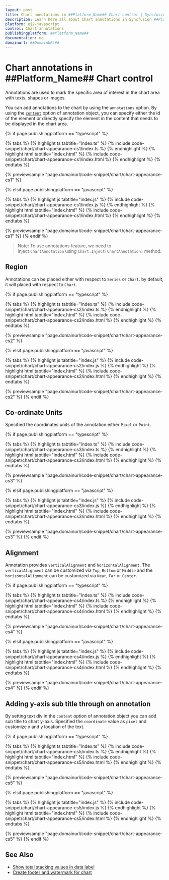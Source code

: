 ```yaml
---
layout: post
title: Chart annotations in ##Platform_Name## Chart control | Syncfusion
description: Learn here all about Chart annotations in Syncfusion ##Platform_Name## Chart control of Syncfusion Essential JS 2 and more.
platform: ej2-javascript
control: Chart annotations 
publishingplatform: ##Platform_Name##
documentation: ug
domainurl: ##DomainURL##
---
```


# Chart annotations in ##Platform_Name## Chart control

Annotations are used to mark the specific area of interest in the chart area with texts, shapes or images.

<!-- markdownlint-disable MD033 -->

You can add annotations to the chart by using the <code>annotations</code> option. By using the [`content`](../api/chart/chartAnnotationSettingsModel/#content-string) option of annotation object, you can specify either the id of the element or directly specify the element in the content that needs to be displayed in the chart area.

{% if page.publishingplatform == "typescript" %}

 {% tabs %}
{% highlight ts tabtitle="index.ts" %}
{% include code-snippet/chart/chart-appearance-cs1/index.ts %}
{% endhighlight %}
{% highlight html tabtitle="index.html" %}
{% include code-snippet/chart/chart-appearance-cs1/index.html %}
{% endhighlight %}
{% endtabs %}
        
{% previewsample "page.domainurl/code-snippet/chart/chart-appearance-cs1" %}

{% elsif page.publishingplatform == "javascript" %}

{% tabs %}
{% highlight js tabtitle="index.js" %}
{% include code-snippet/chart/chart-appearance-cs1/index.js %}
{% endhighlight %}
{% highlight html tabtitle="index.html" %}
{% include code-snippet/chart/chart-appearance-cs1/index.html %}
{% endhighlight %}
{% endtabs %}

{% previewsample "page.domainurl/code-snippet/chart/chart-appearance-cs1" %}
{% endif %}

>Note: To use annotations feature, we need to inject `ChartAnnotation` using `Chart.Inject(ChartAnnotation)` method.

## Region

Annotations can be placed either with respect to `Series` or `Chart`. by default, it will placed with respect to `Chart`.

{% if page.publishingplatform == "typescript" %}

 {% tabs %}
{% highlight ts tabtitle="index.ts" %}
{% include code-snippet/chart/chart-appearance-cs2/index.ts %}
{% endhighlight %}
{% highlight html tabtitle="index.html" %}
{% include code-snippet/chart/chart-appearance-cs2/index.html %}
{% endhighlight %}
{% endtabs %}
        
{% previewsample "page.domainurl/code-snippet/chart/chart-appearance-cs2" %}

{% elsif page.publishingplatform == "javascript" %}

{% tabs %}
{% highlight js tabtitle="index.js" %}
{% include code-snippet/chart/chart-appearance-cs2/index.js %}
{% endhighlight %}
{% highlight html tabtitle="index.html" %}
{% include code-snippet/chart/chart-appearance-cs2/index.html %}
{% endhighlight %}
{% endtabs %}

{% previewsample "page.domainurl/code-snippet/chart/chart-appearance-cs2" %}
{% endif %}

## Co-ordinate Units

Specified the coordinates units of the annotation either `Pixel` or `Point`.

 {% if page.publishingplatform == "typescript" %}

 {% tabs %}
{% highlight ts tabtitle="index.ts" %}
{% include code-snippet/chart/chart-appearance-cs3/index.ts %}
{% endhighlight %}
{% highlight html tabtitle="index.html" %}
{% include code-snippet/chart/chart-appearance-cs3/index.html %}
{% endhighlight %}
{% endtabs %}
        
{% previewsample "page.domainurl/code-snippet/chart/chart-appearance-cs3" %}

{% elsif page.publishingplatform == "javascript" %}

{% tabs %}
{% highlight js tabtitle="index.js" %}
{% include code-snippet/chart/chart-appearance-cs3/index.js %}
{% endhighlight %}
{% highlight html tabtitle="index.html" %}
{% include code-snippet/chart/chart-appearance-cs3/index.html %}
{% endhighlight %}
{% endtabs %}

{% previewsample "page.domainurl/code-snippet/chart/chart-appearance-cs3" %}
{% endif %}

## Alignment

Annotation provides `verticalAlignment` and `horizontalAlignment`. The `verticalAlignment` can be customized via `Top`, `Bottom` or `Middle` and the `horizontalAlignment` can be customized via `Near`, `Far` or `Center`.

{% if page.publishingplatform == "typescript" %}

 {% tabs %}
{% highlight ts tabtitle="index.ts" %}
{% include code-snippet/chart/chart-appearance-cs4/index.ts %}
{% endhighlight %}
{% highlight html tabtitle="index.html" %}
{% include code-snippet/chart/chart-appearance-cs4/index.html %}
{% endhighlight %}
{% endtabs %}
        
{% previewsample "page.domainurl/code-snippet/chart/chart-appearance-cs4" %}

{% elsif page.publishingplatform == "javascript" %}

{% tabs %}
{% highlight js tabtitle="index.js" %}
{% include code-snippet/chart/chart-appearance-cs4/index.js %}
{% endhighlight %}
{% highlight html tabtitle="index.html" %}
{% include code-snippet/chart/chart-appearance-cs4/index.html %}
{% endhighlight %}
{% endtabs %}

{% previewsample "page.domainurl/code-snippet/chart/chart-appearance-cs4" %}
{% endif %}

## Adding y-axis sub title through on annotation

By setting text div in the `content` option of annotation object you can add sub title to chart y-axis. Specified the `coordinate` value as `pixel` and customize x and y location of the text.

{% if page.publishingplatform == "typescript" %}

 {% tabs %}
{% highlight ts tabtitle="index.ts" %}
{% include code-snippet/chart/chart-appearance-cs5/index.ts %}
{% endhighlight %}
{% highlight html tabtitle="index.html" %}
{% include code-snippet/chart/chart-appearance-cs5/index.html %}
{% endhighlight %}
{% endtabs %}
        
{% previewsample "page.domainurl/code-snippet/chart/chart-appearance-cs5" %}

{% elsif page.publishingplatform == "javascript" %}

{% tabs %}
{% highlight js tabtitle="index.js" %}
{% include code-snippet/chart/chart-appearance-cs5/index.js %}
{% endhighlight %}
{% highlight html tabtitle="index.html" %}
{% include code-snippet/chart/chart-appearance-cs5/index.html %}
{% endhighlight %}
{% endtabs %}

{% previewsample "page.domainurl/code-snippet/chart/chart-appearance-cs5" %}
{% endif %}

## See Also

* [Show total stacking values in data label](../chart/how-to/stacking-total/#show-the-total-value-for-stacking-series-in-data-label)
* [Create footer and watermark for chart](../chart/how-to/footer/#create-footer-and-watermark-for-chart)
